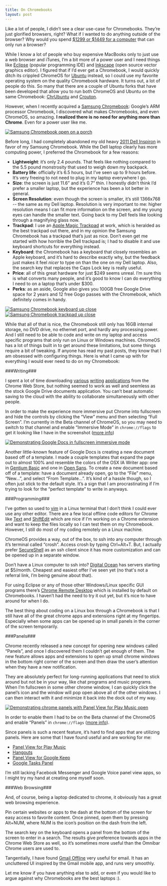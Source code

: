```yaml
---
title: On Chromebooks
layout: post
---
```


Like a lot of people, I didn’t see a clear use-case for Chromebooks. They’re
just glorified browsers, right? What if I wanted to do anything outside of the
browser?  Why would you spend [$1299 or $1449 for a
computer](https://www.google.com/intl/en/chrome/devices/chromebooks.html#pixel)
that can only run a browser?

While I know a lot of people who buy expensive MacBooks only to just use a web
browser and iTunes, I’m a bit more of a power user and I need things like
[Eclipse](http://www.eclipse.org/) (popular programming IDE) and
[Inkscape](http://inkscape.org/) (open source vector graphics editor). I
figured that if I’d ever get a Chromebook, I would quickly ditch its crippled
ChromeOS for [Ubuntu](http://www.ubuntu.com/) instead, so I could use my
favorite operating system on the quality Chromebook hardware. It turns out, a
lot of people do this. So many that there are a couple of Ubuntu forks that
have been developed that allow you to run both ChromeOS and Ubuntu on the same
Chromebook: [ChrUbuntu](http://chromeos-cr48.blogspot.fr/) and
[Crouton](https://github.com/dnschneid/crouton).

However, when I recently acquired a [Samsung
Chromebook](https://www.google.com/intl/en-US/chrome/devices/samsung-chromebook.html#ss-cb):
Google’s ARM processor Chromebook, I discovered what makes Chromebooks, and
even ChromeOS, so amazing. **I realized there is no need for anything more than
Chrome**. Even for a power user like me.

<a href="/img/blog/full_chromebook.jpg"><img
src="/img/blog/full_chromebook_thumb.jpg" alt="Samsung Chromebook open on a
porch"></a>

Before long, I had completely abandoned my old heavy [2011 Dell
Inspiron](http://www.cnet.com/laptops/dell-inspiron-n5110-15/4505-3121_7-35127205.html)
in favor of my Samsung Chromebook. While the Dell laptop clearly has more
computing power, I preferred the Chromebook for a few reasons:

* **Lightweight**: it’s only 2.4 pounds. That feels like nothing compared to
the 5.5 pound monstrosity that used to weigh down my backpack.
* **Battery life**: officially it’s 6.5 hours, but I’ve seen up to 9 hours
before. It’s very freeing to not need to plug in my laptop everywhere I go.
* **Size**: the screen is just 11.6” and it’s 0.7” thin. I honestly didn’t
think I’d prefer a smaller laptop, but the experience has been a lot better in
general.
* **Screen Resolution**: even though the screen is smaller, it’s still 1366x768
-- the same as my Dell laptop. Resolution is very important to me: higher
resolution means I can fit more information on the screen, and my young eyes
can handle the smaller text. Going back to my Dell feels like looking through a
magnifying glass now.
* **Trackpad**: I use an [Apple Magic
Trackpad](http://www.apple.com/magictrackpad/?) at work, which is heralded as
the best trackpad out there, and in my opinion the Samsung Chromebook has a
trackpad that’s just as nice. Don’t even get me started with how horrible the
Dell trackpad is; I had to disable it and use keyboard shortcuts for everything
instead.
* **Keyboard**: the Chromebook has a keyboard that closely resembles an Apple
keyboard, and it’s hard to describe exactly why, but the feedback just makes it
feel *nicer* to type on than the one on my Dell laptop. Also, the search key
that replaces the Caps Lock key is really useful.
* **Price**: all of this great hardware for just $249 seems unreal. I’m sure
this is what converts many people, and it’s good to know I can do everything I
need to on a laptop that’s under $300.
* **Perks**: as an aside, Google also gives you 100GB free Google Drive space
for 2 years and 12 free Gogo passes with the Chromebook, which definitely comes
in handy.

<a href="/img/blog/chromebook_keyboard.jpg"><img
src="/img/blog/chromebook_keyboard_thumb.jpg" alt="Samsung Chromebook
keyboard up close" class="half-left"></a> <a
href="/img/blog/chromebook_trackpad.jpg"><img
src="/img/blog/chromebook_trackpad_thumb.jpg" alt="Samsung Chromebook
trackpad up close" class="half-right"></a>

While that all of that is nice, the Chromebook still only has 16GB internal
storage, no DVD drive, no ethernet port, and hardly any processing power. And I
still need to be able to code and write on my laptop and access specific
programs that only run on Linux or Windows machines. ChromeOS has a lot of
things built in to get around these limitations, but some things require a bit
of tweaking. If anyone has read my past posts, they know that I am obsessed
with configuring things. Here is what I came up with for everything I would
ever need to do on my Chromebook:

###Writing###

I spent a lot of time downloading
[various](https://chrome.google.com/webstore/detail/write-space/aimodnlfiikjjnmdchihablmkdeobhad)
[writing](https://chrome.google.com/webstore/detail/writer/pnengefjfhgcceajaepbjhanoojifmog)
[applications](https://chrome.google.com/webstore/detail/writebox/bbehjmjchoiaglkeboicbgkpfafcmhij)
from the Chrome Web Store, but nothing seemed to work as well and seemless as
the stock Google Drive documents application. You can’t beat automatic saving
to the cloud with the ability to collaborate simultaneously with other people.

In order to make the experience more immersive put Chrome into fullscreen and
hide the controls by clicking the “View” menu and then selecting “Full Screen”.
I’m currently in the Beta channel of ChromeOS, so you may need to switch to
that channel and enable “Immersive Mode” in `chrome://flags` to get it looking
like I have in the screenshot ([more
info](http://gigaom.com/2013/08/22/chrome-os-users-gain-immersive-mode-and-more-in-stable-channel-update/))

<a href="/img/blog/fullscreen_gdocs.png"><img
src="/img/blog/fullscreen_gdocs_thumb.png" alt="Demonstrating Google Docs in
fullscreen immersive mode"></a>

Another little-known feature of Google Docs is creating a new document based
off of a template. I made a couple templates that expand the page out to almost
100% and resemble the colors of the OSX IA Writer app: one in [Gentium
Basic](https://drive.google.com/previewtemplate?id=1N7kZhXsYJoVJpt4rE5q7Xhp92M4DPB_-u2dOSkEAeRY&mode=public)
and one in [Open
Sans](https://drive.google.com/previewtemplate?id=1aX8UcUXpbiZD1HuTIofb8ookw6TYykWi50k47BTX6yk&mode=public).
To create a new document based off of a template: have a document already open,
go to the “File” menu, “New…”, and select “From Template…”. It’s kind of a
hassle though, so I often just stick to the default style. It’s a sign that I
am procrastinating if I’m trying to look for the “perfect template” to write in
anyways.

###Programming###

I’ve gotten so used to [vim](http://www.vim.org/) in a Linux
terminal that I don’t think I could ever use any other editor. There are a few
local offline code editors for Chrome like
[Text](https://chrome.google.com/webstore/detail/text/mmfbcljfglbokpmkimbfghdkjmjhdgbg)
and
[ShiftEdit](https://chrome.google.com/webstore/detail/shiftedit/lcgmndephhjcabhhjfcmncnhbmgbkpij)
which are nice if I’m working on a Chrome extension and want to keep the files
locally so I can test them on my Chromebook. However, I still do most of my
coding remotely on a Linux machine.

ChromeOS provides a way, out of the box, to ssh into any computer through it’s
terminal called “crosh”. Access crosh by typing Ctrl+Alt+T. But, I actually
prefer
[SecureShell](https://chrome.google.com/webstore/detail/secure-shell/pnhechapfaindjhompbnflcldabbghjo)
as an ssh client since it has more customization and can be opened up in a
separate window.

Don’t have a Linux computer to ssh into? [Digital
Ocean](https://www.digitalocean.com/) has servers starting at $5/month.
Cheapest and easiest offer I’ve seen yet (no that's not a referral link, I’m
being genuine about that).

For using Eclipse or any of those other Windows/Linux specific GUI programs
there’s [Chrome Remote
Desktop](https://chrome.google.com/webstore/detail/chrome-remote-desktop/gbchcmhmhahfdphkhkmpfmihenigjmpp)
which is installed by default on Chromebooks. I haven’t had the need to try it
out yet, but it’s nice to have around for when I do.

The best thing about coding on a Linux box through a Chromebook is that I still
have all of the great chrome apps and extensions right at my fingertips.
Especially when some apps can be opened up in small panels in the corner of the
screen temporarily.

###Panels###

Chrome recently released a new concept for opening new windows
called “Panels”, and once I discovered them I couldn’t get enough of them. The
new feature allows apps and extensions to open up small chrome windows in the
bottom right corner of the screen and then draw the user’s attention when they
have a new notification.

They are absolutely perfect for long-running applications that need to stick
around but not be in your way, like chat programs and music programs. When I’m
fullscreen in some other chrome window, I can quickly click the panel’s icon
and the window will pop open above all of the other windows. I can then
interact with it and minimize it back into the dock out of my way.

<a href="/img/blog/chrome_panel.png"><img
src="/img/blog/chrome_panel_thumb.png" alt="Demonstrating chrome panels with
Panel View for Play Music open"></a>

In order to enable them I had to be on the Beta channel of the ChromeOS and
enable “Panels” in `chrome://flags` ([more
info](http://www.chromium.org/developers/design-documents/extensions/proposed-changes/apis-under-development/panels)).

Since panels is such a recent feature, it’s hard to find apps that are
utilizing panels. Here are some that I have found useful and are working for
me:

* [Panel View for Play
Music](https://chrome.google.com/webstore/detail/panel-view-for-play-music/dimpomefjdddhjmkjgjdokhidjkcmhhn)
* [Hangouts](https://chrome.google.com/webstore/detail/hangouts/nckgahadagoaajjgafhacjanaoiihapd)
* [Panel View for Google
Keep](https://chrome.google.com/webstore/detail/panel-view-for-keep/jccocffecajimkdjgfpjhlpiimcnadhb)
* [Google Tasks
Panel](https://chrome.google.com/webstore/detail/improved-google-tasks-pan/kgnappcencbgllhghhhgjnfjanfijdpn/)

I’m still lacking Facebook Messenger and Google Voice panel view apps, so I
might try my hand at creating one myself soon.

###Web Browsing###

And, of course, being a laptop dedicated to chrome, it
obviously has a great web browsing experience. 

Pin certain websites or apps to the dash at the bottom of the screen for easy
access to favorite content. Once pinned, open them by pressing Alt+NUM, where
NUM is the icon’s position on the dash from the left.

The search key on the keyboard opens a panel from the bottom of the screen to
enter in a search. The results give preference towards apps in the Chrome Web
Store as well, so it’s sometimes more useful than the Omnibar Chrome users are
used to.

Tangentially, I have found [Gmail
Offline](https://chrome.google.com/webstore/detail/gmail-offline/ejidjjhkpiempkbhmpbfngldlkglhimk)
very useful for email. It has an uncluttered UI inspired by the Gmail mobile
app, and runs very smoothly.

Let me know if you have anything else to add, or even if you would like to
argue against why Chromebooks are the best laptops :).
